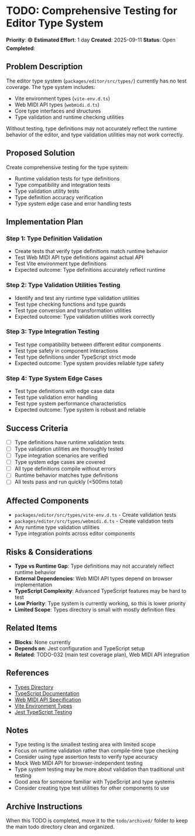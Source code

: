 # TODO: Comprehensive Testing for Editor Type System

**Priority**: 🟢
**Estimated Effort**: 1 day
**Created**: 2025-09-11
**Status**: Open
**Completed**: 

## Problem Description

The editor type system (`packages/editor/src/types/`) currently has no test coverage. The type system includes:

- Vite environment types (`vite-env.d.ts`)
- Web MIDI API types (`webmidi.d.ts`)
- Core type interfaces and structures
- Type validation and runtime checking utilities

Without testing, type definitions may not accurately reflect the runtime behavior of the editor, and type validation utilities may not work correctly.

## Proposed Solution

Create comprehensive testing for the type system:
- Runtime validation tests for type definitions
- Type compatibility and integration tests
- Type validation utility tests
- Type definition accuracy verification
- Type system edge case and error handling tests

## Implementation Plan

### Step 1: Type Definition Validation
- Create tests that verify type definitions match runtime behavior
- Test Web MIDI API type definitions against actual API
- Test Vite environment type definitions
- Expected outcome: Type definitions accurately reflect runtime

### Step 2: Type Validation Utilities Testing
- Identify and test any runtime type validation utilities
- Test type checking functions and type guards
- Test type conversion and transformation utilities
- Expected outcome: Type validation utilities work correctly

### Step 3: Type Integration Testing
- Test type compatibility between different editor components
- Test type safety in component interactions
- Test type definitions under TypeScript strict mode
- Expected outcome: Type system provides reliable type safety

### Step 4: Type System Edge Cases
- Test type definitions with edge case data
- Test type validation error handling
- Test type system performance characteristics
- Expected outcome: Type system is robust and reliable

## Success Criteria

- [ ] Type definitions have runtime validation tests
- [ ] Type validation utilities are thoroughly tested
- [ ] Type integration scenarios are verified
- [ ] Type system edge cases are covered
- [ ] All type definitions compile without errors
- [ ] Runtime behavior matches type definitions
- [ ] All tests pass and run quickly (<500ms total)

## Affected Components

- `packages/editor/src/types/vite-env.d.ts` - Create validation tests
- `packages/editor/src/types/webmidi.d.ts` - Create validation tests
- Any runtime type validation utilities
- Type integration points across editor components

## Risks & Considerations

- **Type vs Runtime Gap**: Type definitions may not accurately reflect runtime behavior
- **External Dependencies**: Web MIDI API types depend on browser implementation
- **TypeScript Complexity**: Advanced TypeScript features may be hard to test
- **Low Priority**: Type system is currently working, so this is lower priority
- **Limited Scope**: Types directory is small with mostly definition files

## Related Items

- **Blocks**: None currently
- **Depends on**: Jest configuration and TypeScript setup
- **Related**: TODO-032 (main test coverage plan), Web MIDI API integration

## References

- [Types Directory](packages/editor/src/types/)
- [TypeScript Documentation](https://www.typescriptlang.org/docs/)
- [Web MIDI API Specification](https://webaudio.github.io/web-midi-api/)
- [Vite Environment Types](https://vitejs.dev/guide/env-and-mode.html)
- [Jest TypeScript Testing](https://jestjs.io/docs/getting-started#using-typescript)

## Notes

- Type testing is the smallest testing area with limited scope
- Focus on runtime validation rather than compile-time type checking
- Consider using type assertion tests to verify type accuracy
- Mock Web MIDI API for browser-independent testing
- Type system testing may be more about validation than traditional unit testing
- Good area for someone familiar with TypeScript and type systems
- Consider creating type test utilities for other components to use

## Archive Instructions

When this TODO is completed, move it to the `todo/archived/` folder to keep the main todo directory clean and organized.